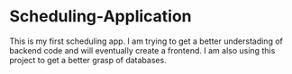 # Scheduling-Application

This is my first scheduling app. I am trying to get a better understading of backend code and will
eventually create a frontend. I am also using this project to get a better grasp of databases.
